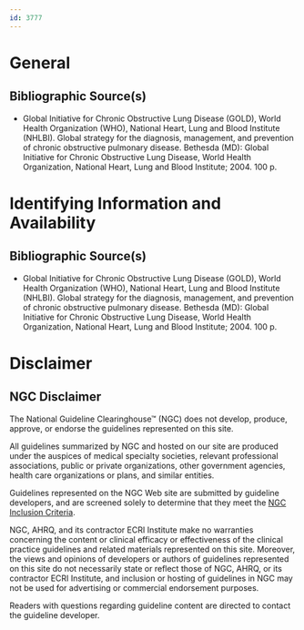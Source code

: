 ```yaml
---
id: 3777
---
```


# General

## Bibliographic Source(s)

- Global Initiative for Chronic Obstructive Lung Disease (GOLD), World Health Organization (WHO), National Heart, Lung and Blood Institute (NHLBI). Global strategy for the diagnosis, management, and prevention of chronic obstructive pulmonary disease. Bethesda (MD): Global Initiative for Chronic Obstructive Lung Disease, World Health Organization, National Heart, Lung and Blood Institute; 2004. 100 p.

# Identifying Information and Availability

## Bibliographic Source(s)

- Global Initiative for Chronic Obstructive Lung Disease (GOLD), World Health Organization (WHO), National Heart, Lung and Blood Institute (NHLBI). Global strategy for the diagnosis, management, and prevention of chronic obstructive pulmonary disease. Bethesda (MD): Global Initiative for Chronic Obstructive Lung Disease, World Health Organization, National Heart, Lung and Blood Institute; 2004. 100 p.

# Disclaimer

## NGC Disclaimer

The National Guideline Clearinghouse™ (NGC) does not develop, produce, approve, or endorse the guidelines represented on this site.

All guidelines summarized by NGC and hosted on our site are produced under the auspices of medical specialty societies, relevant professional associations, public or private organizations, other government agencies, health care organizations or plans, and similar entities.

Guidelines represented on the NGC Web site are submitted by guideline developers, and are screened solely to determine that they meet the [NGC Inclusion Criteria](/help-and-about/summaries/inclusion-criteria).

NGC, AHRQ, and its contractor ECRI Institute make no warranties concerning the content or clinical efficacy or effectiveness of the clinical practice guidelines and related materials represented on this site. Moreover, the views and opinions of developers or authors of guidelines represented on this site do not necessarily state or reflect those of NGC, AHRQ, or its contractor ECRI Institute, and inclusion or hosting of guidelines in NGC may not be used for advertising or commercial endorsement purposes.

Readers with questions regarding guideline content are directed to contact the guideline developer.

